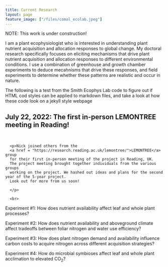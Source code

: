 ```yaml
---
title: Current Research
layout: page
feature_image: ["/files/comal_ecolab.jpeg"]
---
```

NOTE: This work is under construction!

I am a plant ecophysiologist who is interested in understanding plant nutrient acquisition and allocation responses to global change. My doctoral research specifically focuses on eliciting mechanisms that drive plant nutrient acquisition and allocation responses to different environmental conditions. I use a combination of greenhouse and growth chamber experiments to deduce mecahnisms that drive these responses, and field experiments to determine whether these patterns are realistic and occur in nature.

The following is a test from the Smith Ecophys Lab code to figure out if HTML cod styles can be applied to markdown files, and take a look at how these code look on a jekyll style webpage

 <div align="left"">
      <a id="MMEE2022"></a><h2>July 22, 2022: The first in-person LEMONTREE meeting in Reading!</h2>
      <br>
      
      <p>Nick joined others from the
      <a href = "https://research.reading.ac.uk/lemontree/">LEMONTREE</a> group
      for their first in-person meeting of the project in Reading, UK.
      The project meeting brought together individuals from the various groups
      working on the project. We hashed out ideas and plans for the second year of the 5-year project.
      Look out for more from us soon!
      
      </p>
	      
      <br>
  
  

Experiment #1: How does nutrient availability affect leaf and whole plant processes?

Experiment #2: How does nutrient availability and aboveground climate affect tradeoffs between foliar nitrogen and water use efficiency?

Experiment #3: How does plant nitrogen demand and availability influence carbon costs to acquire nitrogen across different acquisition strategies?

Experiment #4: How do microbial symbioses affect leaf and whole plant acclimation to elevated CO<sub>2</sub>?
